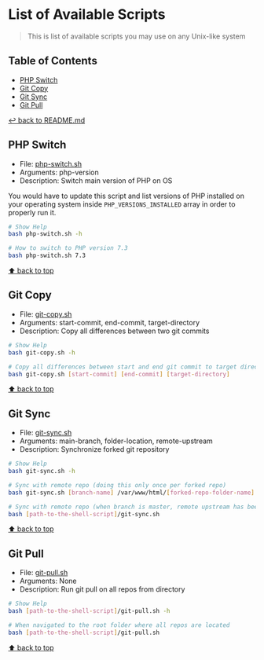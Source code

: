 # List of Available Scripts
> This is list of available scripts you may use on any Unix-like system

## Table of Contents

* [PHP Switch](#php-switch)
* [Git Copy](#git-copy)
* [Git Sync](#git-sync)
* [Git Pull](#git-pull)

[↩ back to README.md](../README.md#shell-scripts)

## PHP Switch

* File: [php-switch.sh](php-switch.sh)
* Arguments: php-version
* Description: Switch main version of PHP on OS

You would have to update this script and list versions of PHP installed on your operating system inside `PHP_VERSIONS_INSTALLED` array in order to properly run it.

```bash
# Show Help
bash php-switch.sh -h

# How to switch to PHP version 7.3
bash php-switch.sh 7.3
```

[⬆ back to top](#table-of-contents)

## Git Copy

* File: [git-copy.sh](git-copy.sh)
* Arguments: start-commit, end-commit, target-directory
* Description: Copy all differences between two git commits

```bash
# Show Help
bash git-copy.sh -h

# Copy all differences between start and end git commit to target directory
bash git-copy.sh [start-commit] [end-commit] [target-directory]
```

[⬆ back to top](#table-of-contents)

## Git Sync

* File: [git-sync.sh](git-sync.sh)
* Arguments: main-branch, folder-location, remote-upstream
* Description: Synchronize forked git repository

```bash
# Show Help
bash git-sync.sh -h

# Sync with remote repo (doing this only once per forked repo)
bash git-sync.sh [branch-name] /var/www/html/[forked-repo-folder-name] https://github.com/[username]/[repo-name]

# Sync with remote repo (when branch is master, remote upstream has been added and current directory chosen)
bash [path-to-the-shell-script]/git-sync.sh
```

[⬆ back to top](#table-of-contents)

## Git Pull

* File: [git-pull.sh](git-pull.sh)
* Arguments: None
* Description: Run git pull on all repos from directory

```bash
# Show Help
bash [path-to-the-shell-script]/git-pull.sh -h

# When navigated to the root folder where all repos are located
bash [path-to-the-shell-script]/git-pull.sh
```

[⬆ back to top](#table-of-contents)
